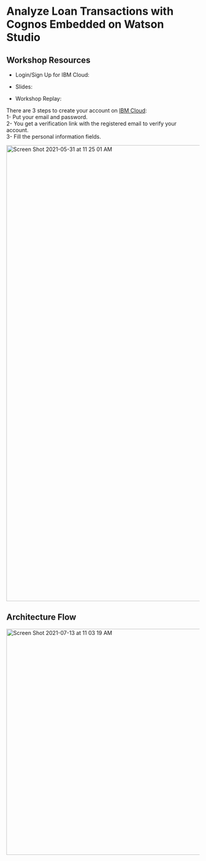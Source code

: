 # Analyze Loan Transactions with Cognos Embedded on Watson Studio

## Workshop Resources

- Login/Sign Up for IBM Cloud: <Link>
  
- Slides: <Link>

- Workshop Replay: <Link>
  
There are 3 steps to create your account on [IBM Cloud](<PUT TRACK LINK HERE>): <br>
1- Put your email and password. <br>
2- You get a verification link with the registered email to verify your account. <br>
3- Fill the personal information fields. <br>
  
<img width="1188" alt="Screen Shot 2021-05-31 at 11 25 01 AM" src="https://user-images.githubusercontent.com/15332386/120156441-0769d980-c203-11eb-8cb3-29f4a8d5616a.png">
  
## Architecture Flow

<img width="589" alt="Screen Shot 2021-07-13 at 11 03 19 AM" src="https://user-images.githubusercontent.com/15332386/125406584-0911ea00-e3ca-11eb-9707-22097f1e43b0.png">
  
  
